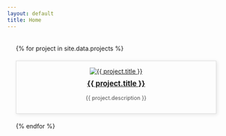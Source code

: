 ```yaml
---
layout: default
title: Home
---
```


<div class="project-grid">
  {% for project in site.data.projects %}
    <div class="project-item">
      <a href="{{ project.url | relative_url }}">
        <img src="{{ project.thumbnail | relative_url }}" alt="{{ project.title }}">
        <h3>{{ project.title }}</h3>
      </a>
      <p>{{ project.description }}</p>
    </div>
  {% endfor %}
</div>

<style>
  .project-grid {
    display: grid;
    grid-template-columns: repeat(auto-fill, minmax(250px, 1fr));
    gap: 20px;
    padding: 20px;
  }
  .project-item {
    border: 1px solid #ddd;
    padding: 15px;
    text-align: center;
    box-shadow: 2px 2px 8px rgba(0,0,0,0.1);
  }
  .project-item img {
    max-width: 100%;
    height: auto;
    margin-bottom: 10px;
  }
  .project-item h3 {
    margin-top: 0;
    font-size: 1.2em;
  }
  .project-item p {
    font-size: 0.9em;
    color: #555;
  }
</style>
